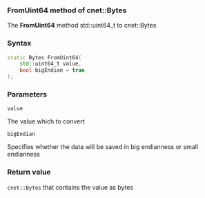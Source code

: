 ### FromUint64 method of cnet::Bytes

The **FromUint64** method std::uint64_t to cnet::Bytes

### Syntax
```C++
static Bytes FromUint64(
    std::uint64_t value, 
    bool bigEndian = true
);
```

### Parameters
`value` 

The value which to convert

`bigEndian`

Specifies whether the data will be saved in big endianness or small endianness

### Return value
`cnet::Bytes` that contains the value as bytes